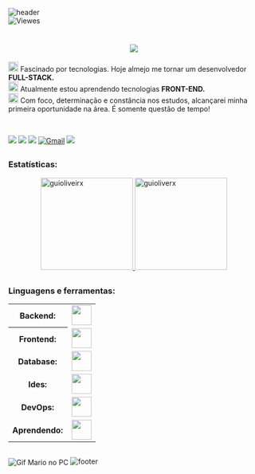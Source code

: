 ![header](https://capsule-render.vercel.app/api?type=waving&height=100&color=0e76a8)<br/>
![Viewes](https://komarev.com/ghpvc/?username=guioliveirx&color=008bed)
<h1 align="center">
    <img src="https://readme-typing-svg.herokuapp.com/?font=Righteous&size=35&center=true&vCenter=true&width=500&height=70&duration=5000&lines=Olá!+👋;+Sou+Guilherme+Oliveira!;" />
</h1>

<img src="https://user-images.githubusercontent.com/74038190/212284087-bbe7e430-757e-4901-90bf-4cd2ce3e1852.gif" alt="code" width="20px"> Fascinado por tecnologias. Hoje almejo me tornar um desenvolvedor <strong>FULL-STACK.</strong><br> 
<img src="https://user-images.githubusercontent.com/74038190/212284087-bbe7e430-757e-4901-90bf-4cd2ce3e1852.gif" alt="code" width="20px"> Atualmente estou aprendendo tecnologias <strong>FRONT-END.</strong> <br>
<img src="https://user-images.githubusercontent.com/74038190/212284087-bbe7e430-757e-4901-90bf-4cd2ce3e1852.gif" alt="code" width="20px"> Com foco, determinação e constância nos estudos, alcançarei minha primeira oportunidade na área. É somente questão de tempo!

<div>  
  <br>
  
  <a href="https://www.linkedin.com/in/guioliveira2002/" target="_blank"><img src="https://img.shields.io/badge/-LinkedIn-%230077B5?style=for-the-badge&logo=linkedin&logoColor=white" target="_blank"></a> 
  <a href="https://instagram.com/guioliveirxa" target="_blank"><img src="https://img.shields.io/badge/-Instagram-%23E4405F?style=for-the-badge&logo=instagram&logoColor=white" target="_blank"></a>
  <a href="https://discord.gg/RAmk9A4e" target="_blank"><img src="https://img.shields.io/badge/Discord-7289DA?style=for-the-badge&logo=discord&logoColor=white" target="_blank"></a> 
  [![Gmail](https://img.shields.io/badge/Gmail-333333?style=for-the-badge&logo=gmail&logoColor=red)](mailto:guilherme.o.batista8@gmail.com)
  <a href="https://guioliveirx.github.io/Portfolio"><img src="https://img.shields.io/badge/Portfolio-000000?style=for-the-badge&logo=About.me&logoColor=white"></a>
  
</div>

##

<h3 align="left">Estatísticas:</h3>
<div align="center">
  <a href="https://github.com/guioliveirx" align="left">
    <img height="185em" min-height="100em" src="https://github-readme-stats.vercel.app/api/top-langs?username=guioliveirx&show_icons=true&locale=en&layout=compact&theme=shadow_red&text_color=ffffff&title_color=EA1D2C" alt="guioliveirx"/>
    <img height="185em" min-height="100em" src="https://github-readme-stats.vercel.app/api?username=guioliveirx&show_icons=true&locale=en&layout=compact&theme=shadow_blue&text_color=ffffff&title_color=0e76a8&rank_icon=github" alt="guioliverx"/>
  </a>
</div>

##

<div>
  <h3 align="left">Linguagens e ferramentas:</h3>
  <table>
<tbody>
    <tr>
      <th style="font-weight: bold; padding-right: 10px; vertical-align: center; border: none;">Backend:</th>
      <td><img height="40" src="https://skillicons.dev/icons?i=c,php,java,nodejs,express"/></td>
    </tr>
    <tr>
      <th style="font-weight: bold; padding-right: 10px; vertical-align: center;">Frontend:</th>
      <td><img height="40" src="https://skillicons.dev/icons?i=html,css,js,bootstrap,figma"/></td>
    </tr>
    <tr>
      <th style="font-weight: bold; padding-right: 10px; vertical-align: center; border: none;">Database:</th>
      <td><img height="40" src="https://skillicons.dev/icons?i=mysql,mongodb"/></td>
    </tr>
    <tr>
      <th style="font-weight: bold; padding-right: 10px; vertical-align: center; border: none;">Ides:</th>
      <td><img height="40" src="https://skillicons.dev/icons?i=vscode,eclipse"/></td>
    </tr>
    <tr>
      <th style="font-weight: bold; padding-right: 10px; vertical-align: center; border: none;">DevOps:</th>
      <td><img height="40" src="https://skillicons.dev/icons?i=git,github"/></td>
    </tr>
    <tr>
      <th style="font-weight: bold; padding-right: 10px; vertical-align: center; border: none;">Aprendendo:</th>
      <td><img height="40" src="https://skillicons.dev/icons?i=react,reactnative"/></td>
    </tr>
  <tbody>
  </table>
</div>

##
<img src="https://i.pinimg.com/originals/90/70/32/9070324cdfc07c68d60eed0c39e77573.gif" alt="Gif Mario no PC" align="center"></img>
![footer](https://capsule-render.vercel.app/api?type=waving&height=100&color=EA1D2C&section=footer)

